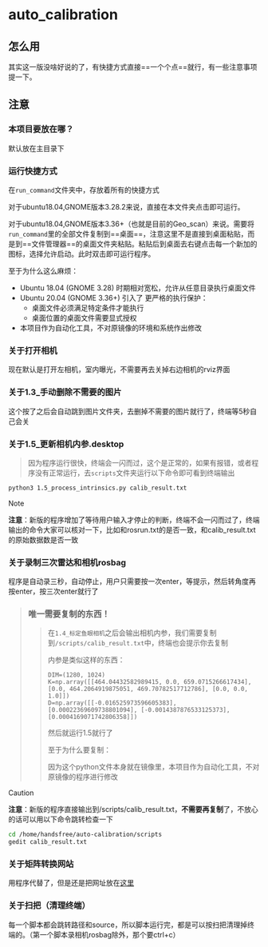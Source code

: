 # auto_calibration

## 怎么用

其实这一版没啥好说的了，有快捷方式直接==一个个点==就行，有一些注意事项提一下。

## 注意

### 本项目要放在哪？

默认放在主目录下

### 运行快捷方式

在`run_command`文件夹中，存放着所有的快捷方式

对于ubuntu18.04,GNOME版本3.28.2来说，直接在本文件夹点击即可运行。

对于ubuntu18.04,GNOME版本3.36+（也就是目前的Geo_scan）来说。需要将`run_command`里的全部文件复制到==桌面==，注意这里不是直接到桌面粘贴，而是到==文件管理器==的桌面文件夹粘贴。粘贴后到桌面去右键点击每一个新加的图标，选择允许启动。此时双击即可运行程序。

至于为什么这么麻烦：

- Ubuntu 18.04 (GNOME 3.28) 时期相对宽松，允许从任意目录执行桌面文件
- Ubuntu 20.04 (GNOME 3.36+) 引入了 更严格的执行保护：
  - 桌面文件必须满足特定条件才能执行
  - 桌面位置的桌面文件需要显式授权
- 本项目作为自动化工具，不对原镜像的环境和系统作出修改

### 关于打开相机

现在默认是打开左相机，室内曝光，不需要再去关掉右边相机的rviz界面

### 关于1.3_手动删除不需要的图片

这个按了之后会自动跳到图片文件夹，去删掉不需要的图片就行了，终端等5秒自己会关

### 关于1.5_更新相机内参.desktop

> 因为程序运行很快，终端会一闪而过，这个是正常的，如果有报错，或者程序没有正常运行，去`scripts`文件夹运行以下命令即可看到终端输出
>

```bash
python3 1.5_process_intrinsics.py calib_result.txt
```

> [!NOTE]
>
> **注意**：新版的程序增加了等待用户输入才停止的判断，终端不会一闪而过了，终端输出的命令大家可以核对一下，比如和rosrun.txt的是否一致，和calib_result.txt的原始数据数是否一致

### 关于录制三次雷达和相机rosbag

程序是自动录三秒，自动停止，用户只需要按一次enter，等提示，然后转角度再按enter，按三次enter就行了

> ### 唯一需要复制的东西！
>
> > 在`1.4_标定鱼眼相机`之后会输出相机内参，我们需要复制到`/scripts/calib_result.txt`中，终端也会提示你去复制
> >
> > 内参是类似这样的东西：
> >
> >
> > ```
> > DIM=(1280, 1024)
> > K=np.array([[464.04432582989415, 0.0, 659.0715266617434], [0.0, 464.2064919875051, 469.70782517712786], [0.0, 0.0, 1.0]])
> > D=np.array([[-0.016525973596605383], [0.00022369609738801094], [-0.0014387876533125373], [0.0004169071742806358]])
> > ```
> >
> > 然后就运行1.5就行了
> >
> > 至于为什么要复制：
> >
> > 因为这个python文件本身就在镜像里，本项目作为自动化工具，不对原镜像的程序进行修改

> [!CAUTION]
>
> **注意**：新版的程序直接输出到/scripts/calib_result.txt，**不需要再复制**了，不放心的话可以用以下命令跳转检查一下
>
> ```bash
> cd /home/handsfree/auto-calibration/scripts
> gedit calib_result.txt
> ```



### 关于矩阵转换网站

用程序代替了，但是还是把网址放在[这里](https://staff.aist.go.jp/k.koide/workspace/matrix_converter/matrix_converter.html)

### 关于扫把（清理终端）

每一个脚本都会跳转路径和source，所以脚本运行完，都是可以按扫把清理掉终端的。（第一个脚本录相机rosbag除外，那个要ctrl+c）



